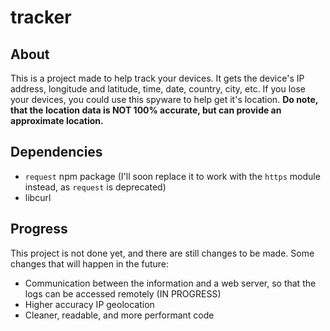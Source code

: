 # tracker

## About
This is a project made to help track your devices. It gets the device's IP address, longitude and latitude, time, date, country, city, etc.
If you lose your devices, you could use this spyware to help get it's location.
**Do note, that the location data is NOT 100% accurate, but can provide an approximate location.**

## Dependencies
- `request` npm package (I'll soon replace it to work with the `https` module instead, as `request` is deprecated)
- libcurl


## Progress
This project is not done yet, and there are still changes to be made.
Some changes that will happen in the future:
- Communication between the information and a web server, so that the logs can be accessed remotely (IN PROGRESS)
- Higher accuracy IP geolocation
- Cleaner, readable, and more performant code

